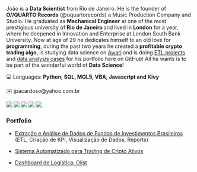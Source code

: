 <p align="left"> 
  João is a <strong>Data Scientist</strong> from Rio de Janeiro. He is the founder of <strong>O//QUARTO Records</strong> (@oquartorecords) a Music Production Company and Studio. 
  He graduated as <strong>Mechanical Engineer</strong> at one of the most prestigious university of <strong>Rio de Janeiro </strong>
  and lived in <strong>London</strong> for a year, where he deepened in Innovation and Enterprise at London South Bank University. 
  Now at age of 29 he dedicates himself to an old love for <strong>programming</strong>, during the past two years he created a <strong>profitable crypto trading algo</strong>, is   studying data science on <a href="https://exame.com/pme/o-segredo-desta-startup-para-capacitar-profissionais-em-falta-no-mercado/">Awari</a> and is doing
  <a href="https://nbviewer.jupyter.org/github/joao-aguilera-c/ANALISE-FUNDOS-DE-INVESTIMENTOS/blob/main/ETL%20de%20dados%20de%20Fundos%20de%20Investimentos%20Brasileiros.ipynb">ETL projects</a> and <a href="https://www.linkedin.com/pulse/an%25C3%25A1lise-de-desempenho-fundos-investimento-brasileiros-jo%25C3%25A3o-aguilera">data analysis cases</a> for his portfolio here on GitHub! All he wants is to be part of the wonderful world of <strong>Data Science</strong>!
</p>

<p align="left">
  💻 Languages: <strong>Python, SQL, MQL5, VBA, Javascript and Kivy</strong>
</p>


<p align="left">
  ✉️ jpacardoso@yahoo.com.br
</p>

<p align="left">
  
  <a href="https://www.linkedin.com/in/joao-aguilera/" alt="Linkedin">
  <img src="https://img.shields.io/badge/-Linkedin-0e76a8?style=flat-square&logo=Linkedin&logoColor=white&link=https://www.linkedin.com/in/jo%C3%A3o-pedro-aguilera-cardoso-522287187/" /></a>

  <a href="https://wa.me/+5521990448584" alt="WhatsApp">
  <img src="https://img.shields.io/badge/-WhatsApp-25d366?style=flat-square&labelColor=25d366&logo=whatsapp&logoColor=white&link=https://wa.me/+5521990448584"/></a>

  <a href="hthttps://www.facebook.com/ojoao.aguilera" alt="Facebook">
  <img src="https://img.shields.io/badge/-Facebook-3b5998?style=flat-square&labelColor=3b5998&logo=facebook&logoColor=white&link=https://www.facebook.com/Jokacardoso"/></a>

  <a href="https://www.instagram.com/_joao_aguilera/" alt="Instagram">
  <img src="https://img.shields.io/badge/-Instagram-DF0174?style=flat-square&labelColor=DF0174&logo=instagram&logoColor=white&link=https://www.instagram.com/ojoao.aguilera/"/></a>

  <a href="mailto:manutencao.contas@gmail.com" alt="Gmail">
  <img src="https://img.shields.io/badge/-Gmail-FF0000?style=flat-square&labelColor=FF0000&logo=gmail&logoColor=white&link=mailto:manutencao.contas@gmail.com" /></a>  
</p>  

### Portfolio

* [Extração e Análise de Dados de Fundos de Investimentos Brasileiros](https://github.com/joao-aguilera-c/ANALISE-FUNDOS-DE-INVESTIMENTOS) (ETL,
Criação de KPI, Visualização de Dados, Reports)

* [Sistema Automatizado para Trading de Cripto Ativos](https://github.com/joao-aguilera-c/Binance-Algo-Trading-Bot)

* [Dashboard de Logística: Olist](https://github.com/joao-aguilera-c/Olist-Dashboard-Logistica)
